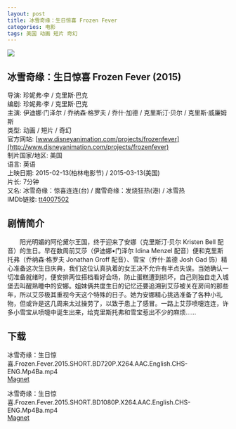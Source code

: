 ```yaml
---
layout: post
title: 冰雪奇缘：生日惊喜 Frozen Fever
categories: 电影
tags: 美国 动画 短片 奇幻
---
```


[![](http://i12.tietuku.cn/942a1d1b5d00b2a9t.jpg)](http://i12.tietuku.cn/942a1d1b5d00b2a9.jpg)

## 冰雪奇缘：生日惊喜 Frozen Fever (2015)
导演: 珍妮弗·李 / 克里斯·巴克  
编剧: 珍妮弗·李 / 克里斯·巴克  
主演: 伊迪娜·门泽尔 / 乔纳森·格罗夫 / 乔什·加德 / 克里斯汀·贝尔 / 克里斯·威廉姆斯  
类型: 动画 / 短片 / 奇幻  
官方网站: [www.disneyanimation.com/projects/frozenfever](http://www.disneyanimation.com/projects/frozenfever)  
制片国家/地区: 美国  
语言: 英语  
上映日期: 2015-02-13(柏林电影节) / 2015-03-13(美国)  
片长: 7分钟  
又名: 冰雪奇缘：惊喜连连(台) / 魔雪奇缘：发烧狂热(港) / 冰雪热  
IMDb链接: [tt4007502](http://www.imdb.com/title/tt4007502)

## 剧情简介
　　阳光明媚的阿伦黛尔王国，终于迎来了安娜（克里斯汀·贝尔 Kristen Bell 配音）的生日。早在数周前艾莎（伊迪娜•门泽尔 Idina Menzel 配音）便和克里斯托弗（乔纳森·格罗夫 Jonathan Groff 配音）、雪宝（乔什·盖德 Josh Gad 饰）精心准备这次生日庆典，我们这位认真执着的女王决不允许有半点失误。当她确认一切准备就绪时，便安排两位搭档看好会场，防止蛋糕遭到损坏，自己则独自走入城堡去叫醒熟睡中的安娜。姐妹俩共度生日的记忆还要追溯到艾莎被关在房间的那些年，所以艾莎极其重视今天这个特殊的日子。她为安娜精心挑选准备了各种小礼物，但或许是这几周来太过操劳了，以致于患上了感冒。一路上艾莎喷嚏连连，许多小雪宝从喷嚏中诞生出来，给克里斯托弗和雪宝惹出不少的麻烦……

## 下载
冰雪奇缘：生日惊喜.Frozen.Fever.2015.SHORT.BD720P.X264.AAC.English.CHS-ENG.Mp4Ba.mp4  
[Magnet](magnet:?xt=urn:btih:4c85c1ec2afab2a43937da6cfb1615b31467c52c)

冰雪奇缘：生日惊喜.Frozen.Fever.2015.SHORT.BD1080P.X264.AAC.English.CHS-ENG.Mp4Ba.mp4  
[Magnet](magnet:?xt=urn:btih:f247950207f9a59de08ed463d6e5aca7f794c6d6)
